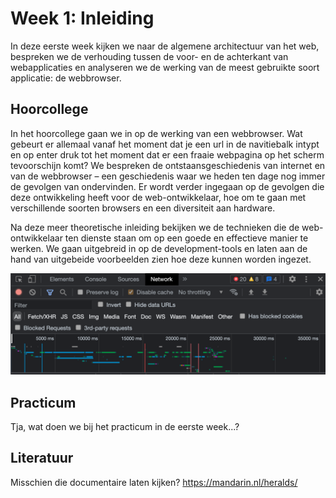 # Week 1: Inleiding

In deze eerste week kijken we naar de algemene architectuur van het web, bespreken we de verhouding tussen de voor- en de achterkant van webapplicaties en analyseren we de werking van de meest gebruikte soort applicatie: de webbrowser.

## Hoorcollege

In het hoorcollege gaan we in op de werking van een webbrowser. Wat gebeurt er allemaal vanaf het moment dat je een url in de navitiebalk intypt en op enter druk tot het moment dat er een fraaie webpagina op het scherm tevoorschijn komt? We bespreken de ontstaansgeschiedenis van internet en van de webbrowser – een geschiedenis waar we heden ten dage nog immer de gevolgen van ondervinden. Er wordt verder ingegaan op de gevolgen die deze ontwikkeling heeft voor de web-ontwikkelaar, hoe om te gaan met verschillende soorten browsers en een diversiteit aan hardware.

Na deze meer theoretische inleiding bekijken we de technieken die de web-ontwikkelaar ten dienste staan om op een goede en effectieve manier te werken. We gaan uitgebreid in op de development-tools en laten aan de hand van uitgebeide voorbeelden zien hoe deze kunnen worden ingezet.

![De developer-tools in Google Chrome](../imgs/developer-tools.png)
 
## Practicum

Tja, wat doen we bij het practicum in de eerste week...?

## Literatuur

Misschien die documentaire laten kijken? 
https://mandarin.nl/heralds/

